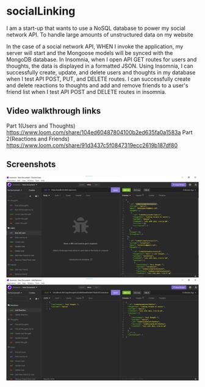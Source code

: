 # socialLinking

I am a start-up that wants to use a NoSQL database to power my social network API. To handle large amounts of unstructured data on my website


In the case of a social network API, WHEN I invoke the application, my server will start and the Mongoose models will be synced with the MongoDB database. In Insomnia, when I open API GET routes for users and thoughts, the data is displayed in a formatted JSON. Using Insomnia, I can successfully create, update, and delete users and thoughts in my database when I test API POST, PUT, and DELETE routes. I can successfully create and delete reactions to thoughts and add and remove friends to a user's friend list when I test API POST and DELETE routes in insomnia.


## Video walkthrough links
Part 1(Users and Thoughts) https://www.loom.com/share/104ed60487804100b2ed635fa0a1583a
Part 2(Reactions and Friends) https://www.loom.com/share/91d3437c5f0847319ecc2619b187df80

## Screenshots
![screenshot 1](assets/images/screenshot1.png) 
![screenshot 2](assets/images/screenshot2.png) 
